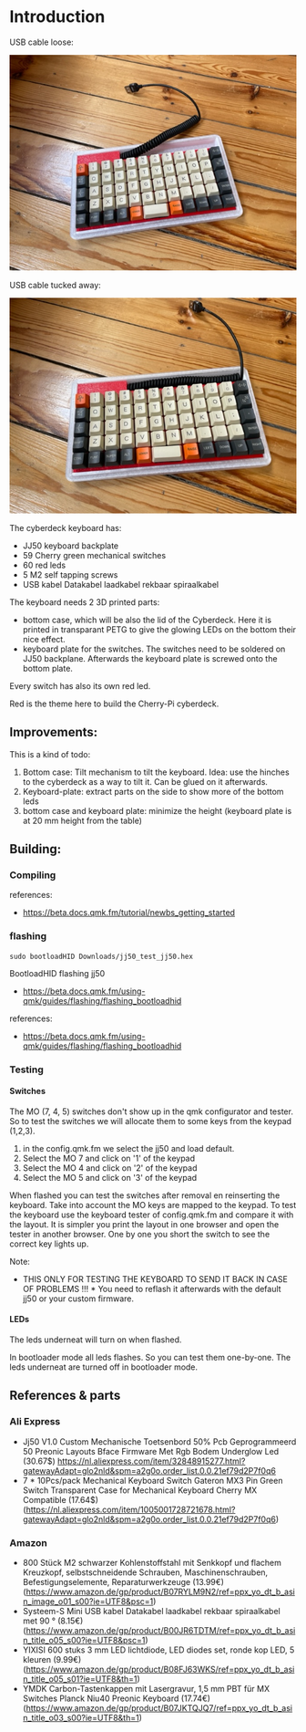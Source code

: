 Introduction
============

USB cable loose:

![Keyboard](./images/keyboard-1.jpg)

USB cable tucked away:

![Keyboard](./images/keyboard-2.jpg)

The cyberdeck keyboard has:
- JJ50 keyboard backplate
- 59 Cherry green mechanical switches
- 60 red leds
- 5 M2 self tapping screws
- USB kabel Datakabel laadkabel rekbaar spiraalkabel

The keyboard needs 2 3D printed parts:
- bottom case, which will be also the lid of the Cyberdeck. Here it is printed in transparant PETG to give the glowing LEDs on the bottom their nice effect.
- keyboard plate for the switches. The switches need to be soldered on JJ50 backplane. Afterwards the keyboard plate is screwed onto the bottom plate.

Every switch has also its own red led.

Red is the theme here to build the Cherry-Pi cyberdeck.

Improvements:
-------------

This is a kind of todo:

1) Bottom case: Tilt mechanism to tilt the keyboard. Idea: use the hinches to the cyberdeck as a way to tilt it. Can be glued on it afterwards.
2) Keyboard-plate: extract parts on the side to show more of the bottom leds
3) bottom case and keyboard plate: minimize the height (keyboard plate is at 20 mm height from the table)

Building:
---------

### Compiling

references:
- https://beta.docs.qmk.fm/tutorial/newbs_getting_started

### flashing

```
sudo bootloadHID Downloads/jj50_test_jj50.hex
```

BootloadHID flashing jj50
- https://beta.docs.qmk.fm/using-qmk/guides/flashing/flashing_bootloadhid

references:
- https://beta.docs.qmk.fm/using-qmk/guides/flashing/flashing_bootloadhid


### Testing

#### Switches

The MO (7, 4, 5) switches don't show up in the qmk configurator and tester. So to test the switches we will allocate them to some keys from the keypad (1,2,3).

1) in the config.qmk.fm we select the jj50 and load default.
2) Select the MO 7 and click on '1' of the keypad
3) Select the MO 4 and click on '2' of the keypad
4) Select the MO 5 and click on '3' of the keypad

When flashed you can test the switches after removal en reinserting the keyboard. Take into account the MO keys are mapped to the keypad.
To test the keyboard use the keyboard tester of config.qmk.fm and compare it with the layout. It is simpler you print the layout in one browser and open the tester in another browser.
One by one you short the switch to see the correct key lights up.

Note:
* THIS ONLY FOR TESTING THE KEYBOARD TO SEND IT BACK IN CASE OF PROBLEMS !!! *
You need to reflash it afterwards with the default jj50 or your custom firmware.

#### LEDs

The leds underneat will turn on when flashed.

In bootloader mode all leds flashes. So you can test them one-by-one.
The leds underneat are turned off in bootloader mode.


References & parts
------------------

### Ali Express

- Jj50 V1.0 Custom Mechanische Toetsenbord 50% Pcb Geprogrammeerd 50 Preonic Layouts Bface Firmware Met Rgb Bodem Underglow Led (30.67$) https://nl.aliexpress.com/item/32848915277.html?gatewayAdapt=glo2nld&spm=a2g0o.order_list.0.0.21ef79d2P7f0q6
- 7 * 10Pcs/pack Mechanical Keyboard Switch Gateron MX3 Pin Green Switch Transparent Case for Mechanical Keyboard Cherry MX Compatible (17.64$) (https://nl.aliexpress.com/item/1005001728721678.html?gatewayAdapt=glo2nld&spm=a2g0o.order_list.0.0.21ef79d2P7f0q6)


### Amazon

- 800 Stück M2 schwarzer Kohlenstoffstahl mit Senkkopf und flachem Kreuzkopf, selbstschneidende Schrauben, Maschinenschrauben, Befestigungselemente, Reparaturwerkzeuge (13.99€) (https://www.amazon.de/gp/product/B07RYLM9N2/ref=ppx_yo_dt_b_asin_image_o01_s00?ie=UTF8&psc=1)
- Systeem-S Mini USB kabel Datakabel laadkabel rekbaar spiraalkabel met 90 ° (8.15€) (https://www.amazon.de/gp/product/B00JR6TDTM/ref=ppx_yo_dt_b_asin_title_o05_s00?ie=UTF8&psc=1)
- YIXISI 600 stuks 3 mm LED lichtdiode, LED diodes set, ronde kop LED, 5 kleuren (9.99€) (https://www.amazon.de/gp/product/B08FJ63WKS/ref=ppx_yo_dt_b_asin_title_o05_s01?ie=UTF8&th=1)
- YMDK Carbon-Tastenkappen mit Lasergravur, 1,5 mm PBT für MX Switches Planck Niu40 Preonic Keyboard (17.74€) (https://www.amazon.de/gp/product/B07JKTQJQ7/ref=ppx_yo_dt_b_asin_title_o03_s00?ie=UTF8&th=1)